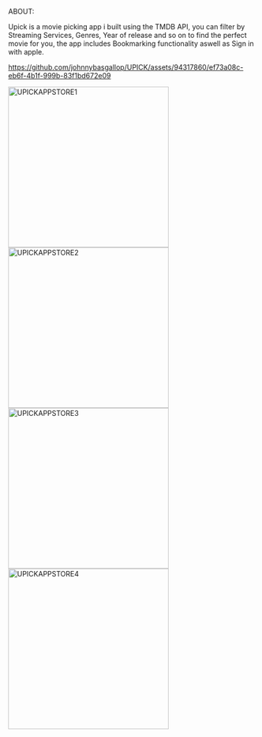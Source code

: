 ABOUT:  

Upick is a movie picking app i built using the TMDB API, you can filter by Streaming Services, Genres, Year of release and so on to find the perfect movie for you, the app includes Bookmarking functionality aswell as Sign in with apple.  


https://github.com/johnnybasgallop/UPICK/assets/94317860/ef73a08c-eb6f-4b1f-999b-83f1bd672e09   


<img width="325" alt="UPICKAPPSTORE1" src="https://github.com/johnnybasgallop/UPICK/assets/94317860/92444197-7340-4e1b-b61d-a04ea1015de7">

<img width="325" alt="UPICKAPPSTORE2" src="https://github.com/johnnybasgallop/UPICK/assets/94317860/6321d839-4554-469f-ac7d-f4feacddf28b">

<img width="325" alt="UPICKAPPSTORE3" src="https://github.com/johnnybasgallop/UPICK/assets/94317860/9ad141f9-d2a0-4a48-852a-2691964d9192">
<img width="325" alt="UPICKAPPSTORE4" src="https://github.com/johnnybasgallop/UPICK/assets/94317860/356092e5-50c8-492d-a48c-d0d6fd7c521c">

